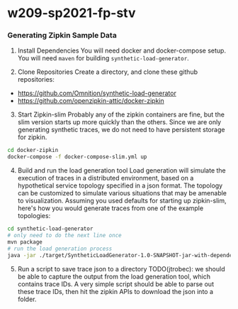 # w209-sp2021-fp-stv

### Generating Zipkin Sample Data

1. Install Dependencies
You will need docker and docker-compose setup. 
You will need `maven` for building `synthetic-load-generator`.

2. Clone Repositories
Create a directory, and clone these github repositories: 
* https://github.com/Omnition/synthetic-load-generator
* https://github.com/openzipkin-attic/docker-zipkin

3. Start Zipkin-slim
Probably any of the zipkin containers are fine, but the slim version starts up more quickly than the others. Since we are only generating synthetic traces, we do not need to have persistent storage for zipkin.
```bash
cd docker-zipkin
docker-compose -f docker-compose-slim.yml up
```

4. Build and run the load generation tool
Load generation will simulate the execution of traces in a distributed environment, based on a hypothetical service topology specified in a json format. The topology can be customized to simulate various situations that may be amenable to visualization.
Assuming you used defaults for starting up zipkin-slim, here's how you would generate traces from one of the example topologies:
```bash
cd synthetic-load-generator
# only need to do the next line once
mvn package
# run the load generation process
java -jar ./target/SyntheticLoadGenerator-1.0-SNAPSHOT-jar-with-dependencies.jar --paramsFile ./topologies/hipster-shop.json --zipkinV2Proto3Url http://localhost:9411
```

5. Run a script to save trace json to a directory
TODO(jtrobec): we should be able to capture the output from the load generation tool, which contains trace IDs. A very simple script should be able to parse out these trace IDs, then hit the zipkin APIs to download the json into a folder.
